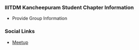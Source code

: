 ### IIITDM Kancheepuram Student Chapter Information
* Provide Group Information

### Social Links
* [Meetup](#)


